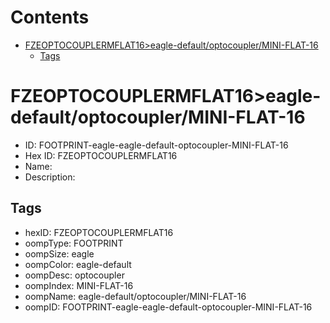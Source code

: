 



Contents
========

* [FZEOPTOCOUPLERMFLAT16>eagle-default/optocoupler/MINI-FLAT-16](#fzeoptocouplermflat16eagle-defaultoptocouplermini-flat-16)
	* [Tags](#tags)

# FZEOPTOCOUPLERMFLAT16>eagle-default/optocoupler/MINI-FLAT-16

- ID: FOOTPRINT-eagle-eagle-default-optocoupler-MINI-FLAT-16
- Hex ID: FZEOPTOCOUPLERMFLAT16
- Name: 
- Description: 

## Tags

- hexID: FZEOPTOCOUPLERMFLAT16
- oompType: FOOTPRINT
- oompSize: eagle
- oompColor: eagle-default
- oompDesc: optocoupler
- oompIndex: MINI-FLAT-16
- oompName: eagle-default/optocoupler/MINI-FLAT-16
- oompID: FOOTPRINT-eagle-eagle-default-optocoupler-MINI-FLAT-16

